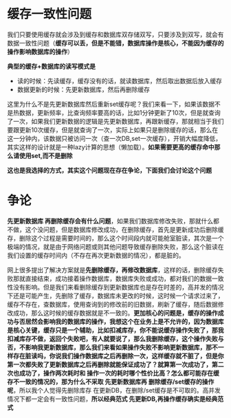 # 缓存一致性问题

我们只要使用缓存就会涉及到缓存和数据库双存储双写，只要涉及到双写，就会有数据一致性问题（**缓存可以丢，但是不能错，数据库操作是核心，不能因为缓存的操作影响数据库的操作**）

**典型的缓存+数据库的读写模式是**

* 读的时候：先读缓存，缓存没有的话，就读数据库，然后取出数据后放入缓存
* 数据更新的时候：先更新数据库，然后再删除缓存

这里为什么不是先更新数据库然后重新set缓存呢？我们来看一下，如果该数据不是热数据，更新频率，比查询频率要高的话，比如1分钟更新了10次，但是就查询了一次，如果我们更新数据的逻辑是先更新数据库，再跟新缓存，那就相当于我们要跟更新10次缓存，但是就查询了一次，实际上如果只是删除缓存的话，那么在这一分钟内，该数据只被访问一次（查一次DB,set一次缓存），开销大幅度降低，其实这样的设计就是一种lazy计算的思想（懒加载）。**如果需要更高的缓存命中那么请使用set,而不是删除**

**这也是我选择的方式，其实这个问题现在存在争论，下面我们会讨论这个问题**

# 争论

**先更新数据库 再删除缓存会有什么问题**，如果我们数据库修改失败，那就什么都不做，这个没问题，但是数据库修改成功，在删除缓存，首先是更新成功后删除缓存，删除这个过程是需要时间的，那么这个时间段内就可能舱室脏读，其次是一个极端的情况，就是由于网络问题或则其他问题导致缓存删除失败，那么这个脏读在我们设置的缓存时间内（不存在再次更新数据的情况），都是脏的。

网上很多提出了解决方案就是**先删除缓存，再修改数据库**，这样的话，删除缓存失败那就直接结束，成功接着操作数据库，数据库失败或成功，都对我们的数据一致性没有影响。但是我们来看删除缓存到更新数据库也是存在时差的，高并发的情况下还是可能产生，先删除了缓存，数据库未更改的时候，这时候一个请求过来了，缓存不存在，查数据库，使用查询到的修改前的旧数据，刷新了缓存，随后数据修改成功，那么这时候的缓存数据就是不一致的。**更加核心的问题是，缓存的操作成功与否居然会影响我的数据库的操作，我想这个在业务上是不允许的，因为数据库是核心关键，缓存只是一个辅助，比如扣减库存，你不能说缓存操作失败了，那我扣减库存不做，返回个失败吧，有人就要说了，那么我删除缓存，这个操作失败与否，不影响我更新数据库，那么我们来看如果操作失败不影响更新数据库，那不一样存在脏读吗，你说我们操作数据库之后再删除一次，这样缓存就不脏了，但是你第一次都失败了更新数据库之后再删除就能保证成功了？就算第一次成功了，第二次也成功了，操作两次耗时和 操作一次的耗时哪个性价比高？怎么都可能存在缓存不一致的情况的，那为什么不采取 先更新数据库再 删除缓存/set缓存的操作呢**，所以我个人觉得先删除库存 在更新DB，在删除/set缓存是不可取的。高并发情况下都一定会有一致性问题，**所以经典范式 先更新DB,再操作缓存确实是经典范式**

